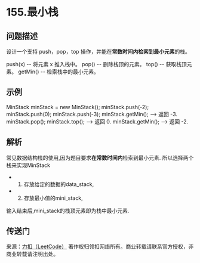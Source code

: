 # 155.最小栈

## 问题描述

设计一个支持 push，pop，top 操作，并能在**常数时间内检索到最小元素**的栈。

push(x) -- 将元素 x 推入栈中。
pop() -- 删除栈顶的元素。
top() -- 获取栈顶元素。
getMin() -- 检索栈中的最小元素。

## 示例

MinStack minStack = new MinStack();
minStack.push(-2);
minStack.push(0);
minStack.push(-3);
minStack.getMin();   --> 返回 -3.
minStack.pop();
minStack.top();      --> 返回 0.
minStack.getMin();   --> 返回 -2.

## 解析

常见数据结构栈的使用,因为题目要求**在常数时间内**检索到最小元素.
所以选择两个栈来实现MinStack

- 1. 存放给定的数据的data_stack,
- 2. 存放最小值的mini_stack,

输入结束后,mini_stack的栈顶元素即为栈中最小元素.

## 传送门
来源：[力扣（LeetCode）](https://leetcode-cn.com/problems/min-stack)
著作权归领扣网络所有。商业转载请联系官方授权，非商业转载请注明出处。

